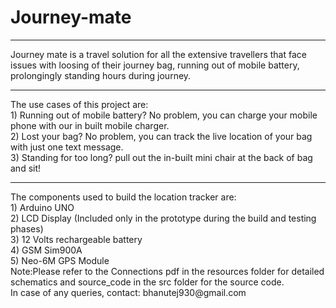 # Journey-mate
<hr>
Journey mate is a travel solution for all the extensive travellers that face issues with loosing of their journey bag, running out of mobile battery, prolongingly standing hours during journey.
<br>
<hr>
The use cases of this project are:
<br>
1) Running out of mobile battery? No problem, you can charge your mobile phone with our in built mobile charger.
<br>
2) Lost your bag? No problem, you can track the live location of your bag with just one text message.
<br>
3) Standing for too long? pull out the in-built mini chair at the back of bag and sit!
<br>
<hr>
The components used to build the location tracker are:
<br>
1) Arduino UNO 
<br>
2) LCD Display (Included only in the prototype during the build and testing phases)
<br>
3) 12 Volts rechargeable battery
<br>
4) GSM Sim900A
<br>
5) Neo-6M GPS Module
<br>
Note:Please refer to the Connections pdf in the resources folder for detailed schematics and source_code in the src folder for the source code.
<br>
In case of any queries, contact: bhanutej930@gmail.com